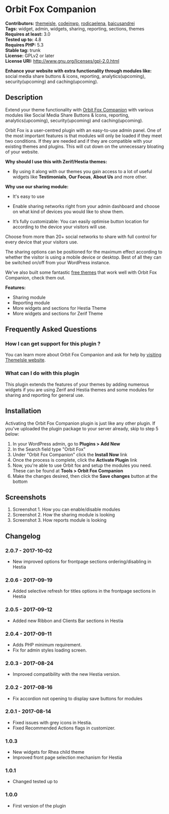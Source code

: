# Orbit Fox Companion #
**Contributors:** [themeisle](https://profiles.wordpress.org/themeisle), [codeinwp](https://profiles.wordpress.org/codeinwp), [rodicaelena](https://profiles.wordpress.org/rodicaelena), [baicusandrei](https://profiles.wordpress.org/baicusandrei)  
**Tags:** widget, admin, widgets, sharing, reporting, sections, themes  
**Requires at least:** 3.0  
**Tested up to:** 4.8  
**Requires PHP:** 5.3  
**Stable tag:** trunk  
**License:** GPLv2 or later  
**License URI:** http://www.gnu.org/licenses/gpl-2.0.html  

**Enhance your website with extra functionality through modules like:** social media share buttons & icons, reporting, analytics(upcoming), security(upcoming) and caching(upcoming).  

## Description ##

Extend your theme functionality with <a href="https://themeisle.com/plugins/orbit-fox-companion/" rel="nofollow">Orbit Fox Companion</a> with various modules like Social Media Share Buttons & Icons, reporting, analytics(upcoming), security(upcoming) and caching(upcoming).

Orbit Fox is a user-centred plugin with an easy-to-use admin panel. One of the most important features is that modules will only be loaded if they meet two conditions. If they are needed and if they are compatible with your existing themes and plugins. This will cut down on the unnecessary bloating of your website. 

**Why should I use this with Zerif/Hestia themes:** 

 - By using it along with our themes you gain access to a lot of useful widgets like **Testimonials**, **Our Focus**, **About Us** and more other.


**Why use our sharing module:**

- It's easy to use

- Enable sharing networks right from your admin dashboard and choose on what kind of devices you would like to show them.

- It’s fully customizable: You can easily optimise button location for according to the device your visitors will use. 

Choose from more than 20+ social networks to share with full control for every device that your visitors use.

The sharing options can be positioned for the maximum effect according to whether the visitor is using a mobile device or desktop. Best of all they can be switched on/off from your WordPress instance.



We've also built some fantastic <a href="http://themeisle.com/wordpress-themes/free/" rel="nofollow" target="_blank">free themes</a> that work well with Orbit Fox Companion, check them out.

**Features:**

- Sharing module
- Reporting module
- More widgets and sections for Hestia Theme
- More widgets and sections for Zerif Theme




## Frequently Asked Questions ##

### How I can get support for this plugin ? ###

You can learn more about Orbit Fox Companion and ask for help by <a href="https://themeisle.com/contact/"  >visiting ThemeIsle website</a>.

### What can I do with this plugin ###

This plugin extends the features of your themes by adding numerous widgets if you are using Zerif and Hestia themes and some modules for sharing and reporting for general use.


## Installation ##

Activating the Orbit Fox Companion plugin is just like any other plugin. If you've uploaded the plugin package to your server already, skip to step 5 below:

1. In your WordPress admin, go to **Plugins &gt; Add New**
2. In the Search field type "Orbit Fox"
3. Under "Orbit Fox Companion" click the **Install Now** link
4. Once the process is complete, click the **Activate Plugin** link
5. Now, you're able to use Orbit fox and setup the modules you need. These can be found at **Tools &gt; Orbit Fox Companion**
6. Make the changes desired, then click the **Save changes** button at the bottom


## Screenshots ##

1. Screenshot 1. How you can enable/disable modules
2. Screenshot 2. How the sharing module is looking
3. Screenshot 3. How reports module is looking

## Changelog ##
### 2.0.7 - 2017-10-02  ###

* New improved options for frontpage sections ordering/disabling in Hestia


### 2.0.6 - 2017-09-19  ###

* Added selective refresh for titles options in the frontpage sections in Hestia


### 2.0.5 - 2017-09-12  ###

* Added new Ribbon and Clients Bar sections in Hestia


### 2.0.4 - 2017-09-11  ###

* Adds PHP minimum requirement. 
* Fix for admin styles loading screen.


### 2.0.3 - 2017-08-24  ###

* Improved compatibility with the new Hestia version.


### 2.0.2 - 2017-08-16  ###

* Fix accordion not opening to display save buttons for modules


### 2.0.1 - 2017-08-14  ###

* Fixed issues with grey icons in Hestia.
* Fixed Recommended Actions flags in customizer.



### 1.0.3 ###

* New widgets for Rhea child theme
* Improved front page selection mechanism for Hestia

### 1.0.1 ###

* Changed tested up to

### 1.0.0 ###

* First version of the plugin
